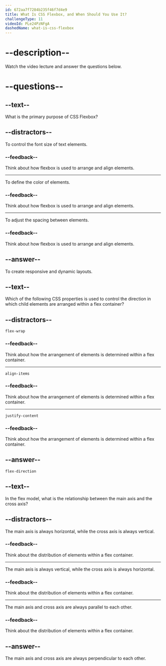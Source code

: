 ```yaml
---
id: 672aa7f7284b235f46f7d4e9
title: What Is CSS Flexbox, and When Should You Use It?
challengeType: 11
videoId: PLe24PzNFgA
dashedName: what-is-css-flexbox
---
```


# --description--

Watch the video lecture and answer the questions below.

# --questions--

## --text--

What is the primary purpose of CSS Flexbox?

## --distractors--

To control the font size of text elements.

### --feedback--

Think about how flexbox is used to arrange and align elements.

---

To define the color of elements.

### --feedback--

Think about how flexbox is used to arrange and align elements.

---

To adjust the spacing between elements.

### --feedback--

Think about how flexbox is used to arrange and align elements.

## --answer--

To create responsive and dynamic layouts.

## --text--

Which of the following CSS properties is used to control the direction in which child elements are arranged within a flex container?

## --distractors--

`flex-wrap`

### --feedback--

Think about how the arrangement of elements is determined within a flex container.

---

`align-items`

### --feedback--

Think about how the arrangement of elements is determined within a flex container.

---

`justify-content`

### --feedback--

Think about how the arrangement of elements is determined within a flex container.

## --answer--

`flex-direction`

## --text--

In the flex model, what is the relationship between the main axis and the cross axis?

## --distractors--

The main axis is always horizontal, while the cross axis is always vertical.

### --feedback--

Think about the distribution of elements within a flex container.

---

The main axis is always vertical, while the cross axis is always horizontal.

### --feedback--

Think about the distribution of elements within a flex container.

---

The main axis and cross axis are always parallel to each other.

### --feedback--

Think about the distribution of elements within a flex container.

## --answer--

The main axis and cross axis are always perpendicular to each other.

